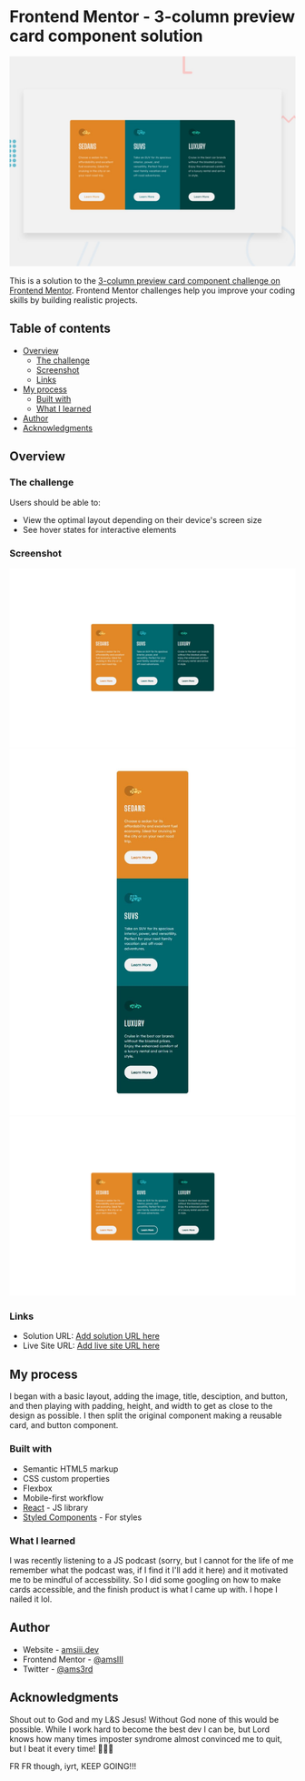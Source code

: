 # Frontend Mentor - 3-column preview card component solution

![Design preview for the 3-column preview card component coding challenge](./design/desktop-preview.jpg)

This is a solution to the [3-column preview card component challenge on Frontend Mentor](https://www.frontendmentor.io/challenges/3column-preview-card-component-pH92eAR2-). Frontend Mentor challenges help you improve your coding skills by building realistic projects.

## Table of contents

- [Overview](#overview)
  - [The challenge](#the-challenge)
  - [Screenshot](#screenshot)
  - [Links](#links)
- [My process](#my-process)
  - [Built with](#built-with)
  - [What I learned](#what-i-learned)
- [Author](#author)
- [Acknowledgments](#acknowledgments)

## Overview

### The challenge

Users should be able to:

- View the optimal layout depending on their device's screen size
- See hover states for interactive elements

### Screenshot

![Desktop View](./DesktopScreenshot.jpg)
![Mobile View](./MobileScreenshot.jpg)
![Hover View](./HoverScreenshot.jpg)

### Links

- Solution URL: [Add solution URL here](https://your-solution-url.com)
- Live Site URL: [Add live site URL here](https://your-live-site-url.com)

## My process

I began with a basic layout, adding the image, title, desciption, and button, and then playing with padding, height, and width to get as close to the design as possible. I then split the original component making a reusable card, and button component.

### Built with

- Semantic HTML5 markup
- CSS custom properties
- Flexbox
- Mobile-first workflow
- [React](https://reactjs.org/) - JS library
- [Styled Components](https://styled-components.com/) - For styles

### What I learned

I was recently listening to a JS podcast (sorry, but I cannot for the life of me remember what the podcast was, if I find it I'll add it here) and it motivated me to be mindful of accessbility. So I did some googling on how to make cards accessible, and the finish product is what I came up with. I hope I nailed it lol.

## Author

- Website - [amsiii.dev](soon...)
- Frontend Mentor - [@amsIII](https://www.frontendmentor.io/profile/amsIII)
- Twitter - [@ams3rd](https://www.twitter.com/ams3rd)

## Acknowledgments

Shout out to God and my L&S Jesus! Without God none of this would be possible. While I work hard to become the best dev I can be, but Lord knows how many times imposter syndrome almost convinced me to quit, but I beat it every time! 💪💪💪

FR FR though, iyrt, KEEP GOING!!!
